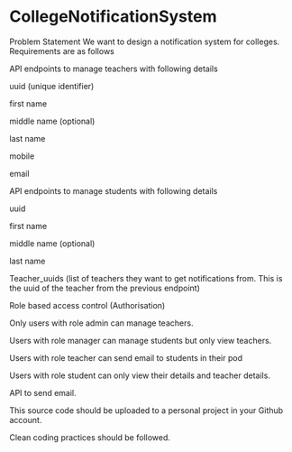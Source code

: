 # CollegeNotificationSystem

Problem Statement
We want to design a notification system for colleges. Requirements are as follows


API endpoints to manage teachers with following details

uuid (unique identifier)

first name

middle name (optional)

last name

mobile

email

API endpoints to manage students with following details

uuid

first name

middle name (optional)

last name

Teacher_uuids (list of teachers they want to get notifications from. This is the uuid of the teacher from the previous endpoint)

Role based access control (Authorisation)

Only users with role admin can manage teachers.

Users with role manager can manage students but only view teachers.

Users with role teacher can send email to students in their pod

Users with role student can only view their details and teacher details.

API to send email.

This source code should be uploaded to a personal project in your Github account. 

Clean coding practices should be followed.

